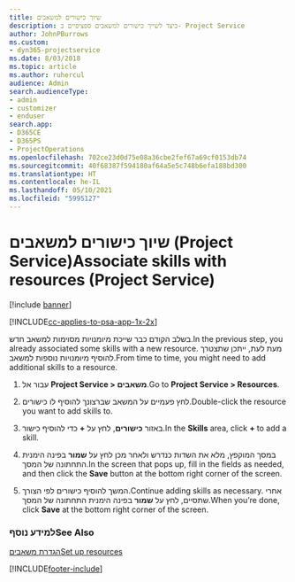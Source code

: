 ```yaml
---
title: שיוך כישורים למשאבים
description: כיצד לשייך כישורים למשאבים ספציפיים ב- Project Service
author: JohnPBurrows
ms.custom:
- dyn365-projectservice
ms.date: 8/03/2018
ms.topic: article
ms.author: ruhercul
audience: Admin
search.audienceType:
- admin
- customizer
- enduser
search.app:
- D365CE
- D365PS
- ProjectOperations
ms.openlocfilehash: 702ce23d0d75e08a36cbe2fef67a69cf0153db74
ms.sourcegitcommit: 40f68387f594180af64a5e5c748b6efa188bd300
ms.translationtype: HT
ms.contentlocale: he-IL
ms.lasthandoff: 05/10/2021
ms.locfileid: "5995127"
---
```

# <a name="associate-skills-with-resources-project-service"></a><span data-ttu-id="b7af2-103">שיוך כישורים למשאבים (Project Service)</span><span class="sxs-lookup"><span data-stu-id="b7af2-103">Associate skills with resources (Project Service)</span></span>

[!include [banner](../includes/psa-now-project-operations.md)]

[!INCLUDE[cc-applies-to-psa-app-1x-2x](../includes/cc-applies-to-psa-app-1x-2x.md)]

<span data-ttu-id="b7af2-104">בשלב הקודם כבר שייכת מיומנויות מסוימות למשאב חדש.</span><span class="sxs-lookup"><span data-stu-id="b7af2-104">In the previous step, you already associated some skills with  a new resource.</span></span> <span data-ttu-id="b7af2-105">מעת לעת, ייתכן שתצטרך להוסיף מיומנויות נוספות למשאב.</span><span class="sxs-lookup"><span data-stu-id="b7af2-105">From time to time, you might need to add additional skills to a resource.</span></span>  
  
1.  <span data-ttu-id="b7af2-106">עבור אל **Project Service > משאבים**.</span><span class="sxs-lookup"><span data-stu-id="b7af2-106">Go to **Project Service > Resources**.</span></span>  
  
2.  <span data-ttu-id="b7af2-107">לחץ פעמיים על המשאב שברצונך להוסיף לו כישורים.</span><span class="sxs-lookup"><span data-stu-id="b7af2-107">Double-click the resource you want to add skills to.</span></span>  
  
3.  <span data-ttu-id="b7af2-108">באזור **כישורים**, לחץ על **+** כדי להוסיף כישור.</span><span class="sxs-lookup"><span data-stu-id="b7af2-108">In the **Skills** area, click **+** to add a skill.</span></span>  
  
4.  <span data-ttu-id="b7af2-109">במסך המוקפץ, מלא את השדות כנדרש ולאחר מכן לחץ על **שמור** בפינה הימנית התחתונה של המסך.</span><span class="sxs-lookup"><span data-stu-id="b7af2-109">In the screen that pops up, fill in the fields as needed, and then click the **Save** button at the bottom right corner of the screen.</span></span>  
  
5.  <span data-ttu-id="b7af2-110">המשך להוסיף כישורים לפי הצורך.</span><span class="sxs-lookup"><span data-stu-id="b7af2-110">Continue adding skills as necessary.</span></span> <span data-ttu-id="b7af2-111">אחרי שתסיים, לחץ על **שמור** בפינה הימנית התחתונה של המסך.</span><span class="sxs-lookup"><span data-stu-id="b7af2-111">When you’re done, click **Save** at the bottom right corner of the screen.</span></span>  
  
### <a name="see-also"></a><span data-ttu-id="b7af2-112">למידע נוסף</span><span class="sxs-lookup"><span data-stu-id="b7af2-112">See Also</span></span>  
 [<span data-ttu-id="b7af2-113">הגדרת משאבים</span><span class="sxs-lookup"><span data-stu-id="b7af2-113">Set up resources</span></span>](../psa/set-up-resources.md)


[!INCLUDE[footer-include](../includes/footer-banner.md)]